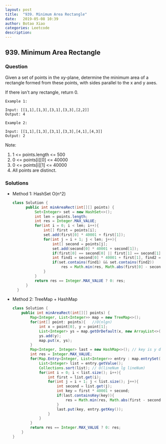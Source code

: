 ```yaml
---
layout: post
title:  "939. Minimum Area Rectangle"
date:   2019-05-08 10:39
author: Botao Xiao
categories: Leetcode
description:
---
```

## 939. Minimum Area Rectangle

### Question
Given a set of points in the xy-plane, determine the minimum area of a rectangle formed from these points, with sides parallel to the x and y axes.

If there isn't any rectangle, return 0.

```
Example 1:

Input: [[1,1],[1,3],[3,1],[3,3],[2,2]]
Output: 4

Example 2:

Input: [[1,1],[1,3],[3,1],[3,3],[4,1],[4,3]]
Output: 2
```

Note:
1. 1 <= points.length <= 500
2. 0 <= points[i][0] <= 40000
3. 0 <= points[i][1] <= 40000
4. All points are distinct.



### Solutions
* Method 1: HashSet O(n^2)
  ```Java
  class Solution {
        public int minAreaRect(int[][] points) {
            Set<Integer> set = new HashSet<>();
            int len = points.length;
            int res = Integer.MAX_VALUE;
            for(int i = 0; i < len; i++){
                int[] first = points[i];
                set.add(first[0] * 40001 + first[1]);
                for(int j = i + 1; j < len; j++){
                    int[] second = points[j];
                    set.add(second[0] * 40001 + second[1]);
                    if(first[0] == second[0] || first[1] == second[1]) continue;
                    int find1 = second[0] * 40001 + first[1], find2 = first[0] * 40001 + second[1];
                    if(set.contains(find1) && set.contains(find2)) 
                        res = Math.min(res, Math.abs(first[0] - second[0]) * Math.abs(first[1] - second[1]));
                }
            }
            return res == Integer.MAX_VALUE ? 0: res;
        }
    }
  ```
 
* Method 2: TreeMap + HashMap
	```Java
	class Solution {
        public int minAreaRect(int[][] points) {
            Map<Integer, List<Integer>> map = new TreeMap<>();
            for(int[] point: points){   //O(nlgn)
                int x = point[0], y = point[1];
                List<Integer> ys = map.getOrDefault(x, new ArrayList<>());
                ys.add(y);
                map.put(x, ys);
            }
            Map<Integer, Integer> last = new HashMap<>(); // key is y diff and x is row number
            int res = Integer.MAX_VALUE;
            for(Map.Entry<Integer, List<Integer>> entry : map.entrySet()){  //O(n)
                List<Integer> list = entry.getValue();
                Collections.sort(list); // O(lineNum lg lineNum)
                for(int i = 0; i < list.size(); i++){
                    int first = list.get(i);
                    for(int j = i + 1; j < list.size(); j++){
                        int second = list.get(j);
                        int key = first * 40001 + second;
                        if(last.containsKey(key)){
                            res = Math.min(res, Math.abs(first - second) * Math.abs(entry.getKey() - last.get(key)));
                        }
                        last.put(key, entry.getKey());
                    }
                }
            }
            return res == Integer.MAX_VALUE ? 0: res;
        }
    }
	```